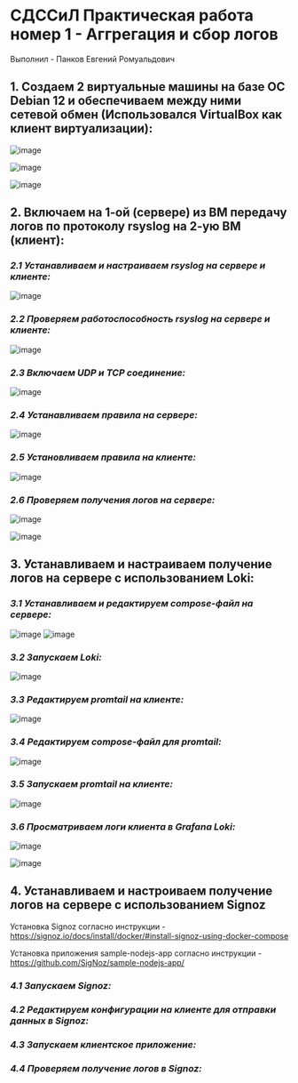 # **СДССиЛ Практическая работа номер 1 - Аггрегация и сбор логов**

Выполнил - Панков Евгений Ромуальдович

## **1. Создаем 2 виртуальные машины на базе ОС Debian 12 и обеспечиваем между ними сетевой обмен (Использовался VirtualBox как клиент виртуализации):**

   ![image](Pictures/1.png)

   ![image](Pictures/2.png)

   ![image](Pictures/3.png)

## **2. Включаем на 1-ой (сервере) из ВМ передачу логов по протоколу rsyslog на 2-ую ВМ (клиент):**

### ***2.1 Устанавливаем и настраиваем rsyslog на сервере и клиенте:***

![image](Pictures/4.png)

### ***2.2 Проверяем работоспособность rsyslog на сервере и клиенте:***

![image](Pictures/5.png)

### ***2.3 Включаем UDP и TCP соединение:***

![image](Pictures/6.png)

### ***2.4 Устанавливаем правила на сервере:***

![image](Pictures/7.png)

### ***2.5 Установливаем правила на клиенте:***

![image](Pictures/8.png)

### ***2.6 Проверяем получения логов на сервере:***

![image](Pictures/9.png)

![image](Pictures/10.png)

## **3. Устанавливаем и настраиваем получение логов на сервере с использованием Loki:**

### ***3.1 Устанавливаем и редактируем compose-файл на сервере:***

![image](Pictures/11.png)
![image](Pictures/12.png)

### ***3.2 Запускаем Loki:***

![image](Pictures/13.png)

### ***3.3 Редактируем promtail на клиенте:***

![image](Pictures/14.png)

### ***3.4 Редактируем compose-файл для promtail:***

![image](Pictures/15.png)

### ***3.5 Запускаем promtail на клиенте:***

![image](Pictures/16.png)

### ***3.6 Просматриваем логи клиента в Grafana Loki:***

![image](Pictures/17.png)

![image](Pictures/18.png)


## **4. Устанавливаем и настроиваем получение логов на сервере с использованием Signoz**

Установка Signoz согласно инструкции - <https://signoz.io/docs/install/docker/#install-signoz-using-docker-compose>

Установка приложения sample-nodejs-app согласно инструкции - <https://github.com/SigNoz/sample-nodejs-app/>

### ***4.1 Запускаем Signoz:***



### ***4.2 Редактируем конфигурации на клиенте для отправки данных в Signoz:***



### ***4.3 Запускаем клиентское приложение:***



### ***4.4 Проверяем получение логов в Signoz:***

